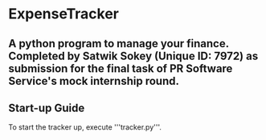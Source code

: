 # ExpenseTracker
 A python program to manage your finance.
 Completed by Satwik Sokey (Unique ID: 7972) as submission for the final task of PR Software Service's mock internship round.
 ---
## Start-up Guide
To start the tracker up, execute '''tracker.py'''.
